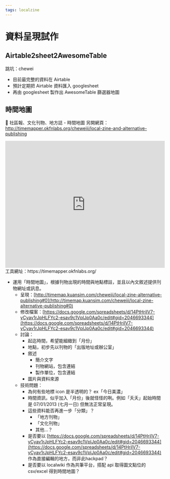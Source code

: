 ```yaml
---
tags: localzine
---
```


# 資料呈現試作

## Airtable2sheet2AwesomeTable

跳坑：chewei
- 目前最完整的資料在 Airtable
- 預計定期把 Airtable 資料匯入 googlesheet
- 再由 googlesheet 製作出 AwesomeTable 篩選器地圖

## 時間地圖

🔻 社區報、文化刊物、地方誌 - 時間地圖
另開網頁：http://timemapper.okfnlabs.org/cheweiii/local-zine-and-alternative-publishing
<iframe src="http://timemapper.okfnlabs.org/cheweiii/local-zine-and-alternative-publishing?embed=1" frameborder="0" style="border: none;" width="100%" height="400;"></iframe>
工具網址：https://timemapper.okfnlabs.org/

- 運用「時間地圖」，根據刊物出現的時間與地點標註，並且以內文敘述提供刊物網址或訊息。
    - 呈現：[http://timemap.kuansim.com/cheweiii/local-zine-alternative-publishing#0](http://timemap.kuansim.com/cheweiii/local-zine-alternative-publishing#0)
    - 修改檔案：[https://docs.google.com/spreadsheets/d/14PtHrilV7-yCyav1rJpHLFYc2-esav9c1VplJp0Aa0c/edit#gid=2046693344](https://docs.google.com/spreadsheets/d/14PtHrilV7-yCyav1rJpHLFYc2-esav9c1VplJp0Aa0c/edit#gid=2046693344)
    - 討論：
        - 起迄時間，希望能細緻到「月份」
        - 地點，初步先以刊物的「出版地址或辦公室」
        - 敘述
            - 簡介文字
            - 刊物網站，包含連結
            - 製作單位，包含連結
        - 圖片與資料來源
    - 技術問題：
        - 為何有些地標 icon 是半透明的？ ex「今日美濃」
        - 時間資訊，似乎加入「月份」後就怪怪的咧。例如「夭夭」起始時間是 07/01/2013 (七月一日) 但無法正常呈現。
        - 這些資料能否再進一步「分類」？
            - 「地方刊物」
            - 「文化刊物」
            - 其他...？
        - 是否要以 [https://docs.google.com/spreadsheets/d/14PtHrilV7-yCyav1rJpHLFYc2-esav9c1VplJp0Aa0c/edit#gid=2046693344](https://docs.google.com/spreadsheets/d/14PtHrilV7-yCyav1rJpHLFYc2-esav9c1VplJp0Aa0c/edit#gid=2046693344) 作為直接編輯的地方，而非此hackpad？
        - 是否要以 localwiki 作為共筆平台，搭配 api 取得圖文點位的 csv/excel 得到時間地圖？




